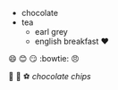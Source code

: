 * chocolate
* tea
  * earl grey
  * english breakfast :heart:


:smile: :blush: :smirk: :bowtie: :angry:

:chicken: :ant: :soccer:
   *chocolate chips*

